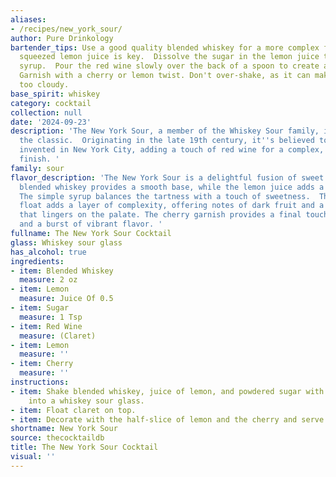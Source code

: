 ```yaml
---
aliases:
- /recipes/new_york_sour/
author: Pure Drinkology
bartender_tips: Use a good quality blended whiskey for a more complex flavor. Freshly
  squeezed lemon juice is key.  Dissolve the sugar in the lemon juice to avoid gritty
  syrup.  Pour the red wine slowly over the back of a spoon to create a distinct layer.
  Garnish with a cherry or lemon twist. Don't over-shake, as it can make the drink
  too cloudy.
base_spirit: whiskey
category: cocktail
collection: null
date: '2024-09-23'
description: 'The New York Sour, a member of the Whiskey Sour family, is a twist on
  the classic.  Originating in the late 19th century, it''s believed to have been
  invented in New York City, adding a touch of red wine for a complex, bittersweet
  finish. '
family: sour
flavor_description: 'The New York Sour is a delightful fusion of sweet and tart. The
  blended whiskey provides a smooth base, while the lemon juice adds a bright acidity.
  The simple syrup balances the tartness with a touch of sweetness.  The red wine
  float adds a layer of complexity, offering notes of dark fruit and a subtle dryness
  that lingers on the palate. The cherry garnish provides a final touch of sweetness
  and a burst of vibrant flavor. '
fullname: The New York Sour Cocktail
glass: Whiskey sour glass
has_alcohol: true
ingredients:
- item: Blended Whiskey
  measure: 2 oz
- item: Lemon
  measure: Juice Of 0.5
- item: Sugar
  measure: 1 Tsp
- item: Red Wine
  measure: (Claret)
- item: Lemon
  measure: ''
- item: Cherry
  measure: ''
instructions:
- item: Shake blended whiskey, juice of lemon, and powdered sugar with ice and strain
    into a whiskey sour glass.
- item: Float claret on top.
- item: Decorate with the half-slice of lemon and the cherry and serve.
shortname: New York Sour
source: thecocktaildb
title: The New York Sour Cocktail
visual: ''
---
```



